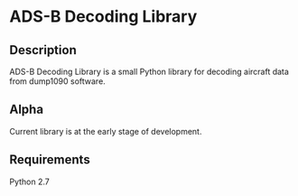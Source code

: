 # ADS-B Decoding Library
## Description
ADS-B Decoding Library is a small Python library for decoding aircraft data from dump1090 software.
## Alpha
Current library is at the early stage of development.
## Requirements
Python 2.7
